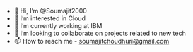 - 👋 Hi, I’m @Soumajit2000
- 👀 I’m interested in Cloud
- 🌱 I’m currently working at IBM
- 💞️ I’m looking to collaborate on projects related to new tech
- 📫 How to reach me - soumajitchoudhuri@gmail.com

<!---
Soumajit2000/Soumajit2000 is a ✨ special ✨ repository because its `README.md` (this file) appears on your GitHub profile.
You can click the Preview link to take a look at your changes.
--->
